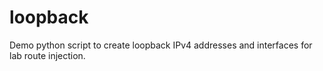 loopback
========

Demo python script to create loopback IPv4 addresses and interfaces for lab route injection.
